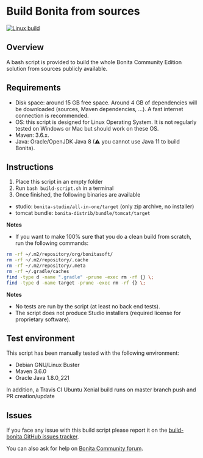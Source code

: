 Build Bonita from sources
================

[![Linux build](https://img.shields.io/travis/Bonitasoft-Community/Build-Bonita/master?label=Linux%20build&logo=travis)](https://travis-ci.org/Bonitasoft-Community/Build-Bonita)


Overview
------------------------------------------------------------------------------

A bash script is provided to build the whole Bonita Community Edition solution from sources publicly available.


Requirements
------------

- Disk space: around 15 GB free space. Around 4 GB of dependencies will be downloaded (sources, Maven dependencies, ...). A fast internet connection is recommended.
- OS: this script is designed for Linux Operating System. It is not regularly tested on Windows or Mac but should work on these OS.
- Maven: 3.6.x.
- Java: Oracle/OpenJDK Java 8 (⚠ you cannot use Java 11 to build Bonita).



Instructions
------------
1. Place this script in an empty folder
1. Run `bash build-script.sh` in a terminal
1. Once finished, the following binaries are available
  - studio: `bonita-studio/all-in-one/target` (only zip archive, no installer)
  - tomcat bundle: `bonita-distrib/bundle/tomcat/target`

**Notes**
- If you want to make 100% sure that you do a clean build from scratch, run the following commands:
```bash
rm -rf ~/.m2/repository/org/bonitasoft/
rm -rf ~/.m2/repository/.cache
rm -rf ~/.m2/repository/.meta
rm -rf ~/.gradle/caches
find -type d -name ".gradle" -prune -exec rm -rf {} \;
find -type d -name target -prune -exec rm -rf {} \;
```


**Notes**
- No tests are run by the script (at least no back end tests).
- The script does not produce Studio installers (required license for proprietary software).


Test environment
----------------

This script has been manually tested with the following environment:
- Debian GNU/Linux Buster
- Maven 3.6.0
- Oracle Java 1.8.0_221


In addition, a Travis CI Ubuntu Xenial build runs on master branch push and PR creation/update

Issues
------

If you face any issue with this build script please report it on the [build-bonita GitHub issues tracker](https://github.com/Bonitasoft-Community/Build-Bonita/issues).

You can also ask for help on [Bonita Community forum](https://community.bonitasoft.com/questions-and-answers).
